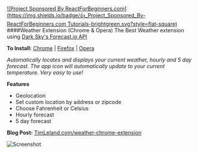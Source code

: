 [![Project Sponsored By ReactForBeginners.com](https://img.shields.io/badge/👍_Project_Sponsored_By-ReactForBeginners.com Tutorials-brightgreen.svg?style=flat-square)](https://ReactForBeginners.com/friend/TIM)
####Weather Extension (Chrome & Opera)
The Best Weather extension using [Dark Sky's Forecast.io API](https://developer.forecast.io/)

**To Install:** [Chrome](https://chrome.google.com/webstore/detail/weather/iolcbmjhmpdheggkocibajddahbeiglb)
| [Firefox](https://addons.mozilla.org/en-US/firefox/addon/weather-extension/)
| [Opera](https://addons.opera.com/en/extensions/details/weather-2/?display=en)

*Automatically locates and displays your current weather, hourly and 5 day forecast. The app icon will automatically update to your current temperature. Very easy to use!*

**Features**
 * Geolocation
 * Set custom location by address or zipcode
 * Choose Fahrenheit or Celsius
 * Hourly forecast 
 * 5 day forecast

**Blog Post:** [TimLeland.com/weather-chrome-extension](http://timleland.com/weather-chrome-extension/)

![Screenshot](https://lh3.googleusercontent.com/KaaSDZKkbbxdgI8FhKGo0Wlh8pTI29cpKVWV2JX36B8mKvAg5Xox9WCx6lmfRmn2k4KsEekrgw=s1280-h800-e365-rw)
